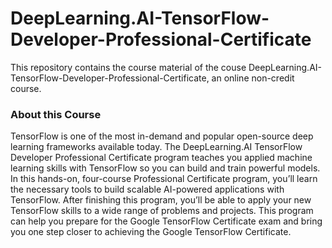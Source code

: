 # DeepLearning.AI-TensorFlow-Developer-Professional-Certificate
This repository contains the course material of the couse DeepLearning.AI-TensorFlow-Developer-Professional-Certificate, an online non-credit course.
<h3>About this Course</h3>
TensorFlow is one of the most in-demand and popular open-source deep learning frameworks available today. The DeepLearning.AI TensorFlow Developer Professional Certificate program teaches you applied machine learning skills with TensorFlow so you can build and train powerful models. In this hands-on, four-course Professional Certificate program, you’ll learn the necessary tools to build scalable AI-powered applications with TensorFlow. After finishing this program, you’ll be able to apply your new TensorFlow skills to a wide range of problems and projects. This program can help you prepare for the Google TensorFlow Certificate exam and bring you one step closer to achieving the Google TensorFlow Certificate.
